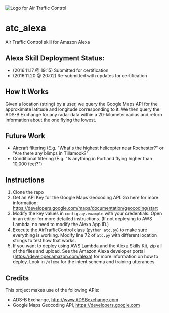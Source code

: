 ![Logo for Air Traffic Control](https://github.com/ckuzma/atc_alexa/blob/master/misc/atc_large.png)

# atc_alexa
Air Traffic Control skill for Amazon Alexa

## Alexa Skill Deployment Status:
* (2016.11.17 @ 19:15) Submitted for certification
* (2016.11.20 @ 20:02) Re-submitted with updates for certification

## How It Works
Given a location (string) by a user, we query the Google Maps API for the approximate latitude and longitude corresponding to it. We then query the ADS-B Exchange for any radar data within a 20-kilometer radius and return information about the one flying the lowest.

## Future Work
* Aircraft filtering (E.g. "What's the highest helicopter near Rochester?" or "Are there any blimps in Tillamook?"
* Conditional filtering (E.g. "Is anything in Portland flying higher than 10,000 feet?")

## Instructions
1. Clone the repo
2. Get an API Key for the Google Maps Geocoding API. Go here for more information: https://developers.google.com/maps/documentation/geocoding/start
2. Modify the key values in `config.py.example` with your credentials. Open in an editor for more detailed instructions. (If not deploying to AWS Lambda, no need to modify the Alexa App ID.)
3. Execute the AirTrafficControl class (`python atc.py`) to make sure everything is working. Modify line 72 of `atc.py` with different location strings to test how that works.
4. If you want to deploy using AWS Lambda and the Alexa Skills Kit, zip all of the files and upload. See the Amazon Alexa developer portal (https://developer.amazon.com/alexa) for more information on how to deploy. Look in `/alexa` for the intent schema and training utterances.

## Credits
This project makes use of the following APIs:
* ADS-B Exchange, http://www.ADSBexchange.com
* Google Maps Geocoding API, https://developers.google.com
